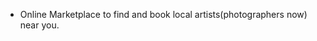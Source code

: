 - Online Marketplace to find and book local artists(photographers now) near you.

<!---
tamoq/tamoq is a ✨ special ✨ repository because its `README.md` (this file) appears on your GitHub profile.
You can click the Preview link to take a look at your changes.
--->
